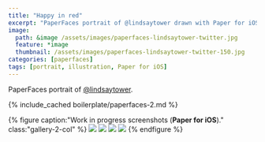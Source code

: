 ```yaml
---
title: "Happy in red"
excerpt: "PaperFaces portrait of @lindsaytower drawn with Paper for iOS on an iPad."
image: 
  path: &image /assets/images/paperfaces-lindsaytower-twitter.jpg 
  feature: *image
  thumbnail: /assets/images/paperfaces-lindsaytower-twitter-150.jpg
categories: [paperfaces]
tags: [portrait, illustration, Paper for iOS]
---
```


PaperFaces portrait of [@lindsaytower](https://twitter.com/lindsaytower).

{% include_cached boilerplate/paperfaces-2.md %}

{% figure caption:"Work in progress screenshots (**Paper for iOS**)." class:"gallery-2-col" %}
[![](/assets/images/paperfaces-lindsaytower-process-1-600.jpg)](/assets/images/paperfaces-lindsaytower-process-1-lg.jpg)
[![](/assets/images/paperfaces-lindsaytower-process-2-600.jpg)](/assets/images/paperfaces-lindsaytower-process-2-lg.jpg)
[![](/assets/images/paperfaces-lindsaytower-process-3-600.jpg)](/assets/images/paperfaces-lindsaytower-process-3-lg.jpg)
[![](/assets/images/paperfaces-lindsaytower-process-4-600.jpg)](/assets/images/paperfaces-lindsaytower-process-4-lg.jpg)
{% endfigure %}
